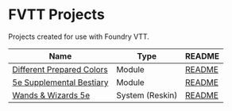 # FVTT Projects
Projects created for use with Foundry VTT.
 
| Name | Type | README |
|------|------|--------|
|[Different Prepared Colors](https://github.com/sparkcity/fvtt-colors)|Module|[README](https://github.com/sparkcity/fvtt-colors/blob/master/README.md)|
|[5e Supplemental Bestiary](https://github.com/sparkcity/fvtt-supplementalbestiary)|Module|[README](https://github.com/sparkcity/fvtt-supplementalbestiary/blob/master/readme.md)|
|[Wands & Wizards 5e](https://github.com/sparkcity/fvtt-waw)|System (Reskin)|[README](https://github.com/sparkcity/fvtt-waw/blob/master/README.md)|